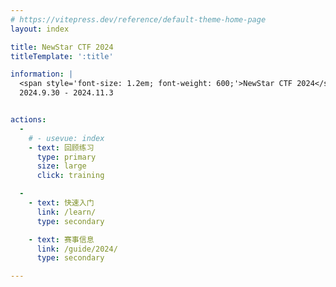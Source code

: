 ```yaml
---
# https://vitepress.dev/reference/default-theme-home-page
layout: index

title: NewStar CTF 2024
titleTemplate: ':title'

information: |
  <span style='font-size: 1.2em; font-weight: 600;'>NewStar CTF 2024</span>
  2024.9.30 - 2024.11.3


actions:
  -
    # - usevue: index
    - text: 回顾练习
      type: primary
      size: large
      click: training

  -
    - text: 快速入门
      link: /learn/
      type: secondary

    - text: 赛事信息
      link: /guide/2024/
      type: secondary

---
```


